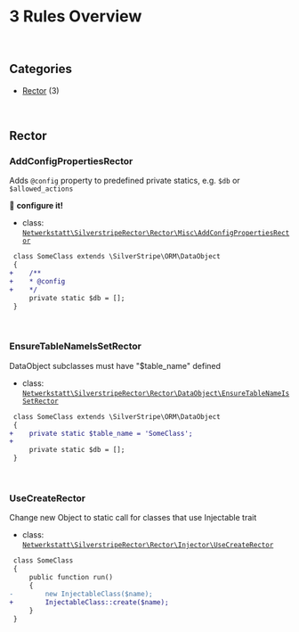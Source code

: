 # 3 Rules Overview

<br>

## Categories

- [Rector](#rector) (3)

<br>

## Rector

### AddConfigPropertiesRector

Adds `@config` property to predefined private statics, e.g. `$db` or `$allowed_actions`

:wrench: **configure it!**

- class: [`Netwerkstatt\SilverstripeRector\Rector\Misc\AddConfigPropertiesRector`](../src/Rector/Misc/AddConfigPropertiesRector.php)

```diff
 class SomeClass extends \SilverStripe\ORM\DataObject
 {
+    /**
+    * @config
+    */
     private static $db = [];
 }
```

<br>

### EnsureTableNameIsSetRector

DataObject subclasses must have "$table_name" defined

- class: [`Netwerkstatt\SilverstripeRector\Rector\DataObject\EnsureTableNameIsSetRector`](../src/Rector/DataObject/EnsureTableNameIsSetRector.php)

```diff
 class SomeClass extends \SilverStripe\ORM\DataObject
 {
+    private static $table_name = 'SomeClass';
+
     private static $db = [];
 }
```

<br>

### UseCreateRector

Change new Object to static call for classes that use Injectable trait

- class: [`Netwerkstatt\SilverstripeRector\Rector\Injector\UseCreateRector`](../src/Rector/Injector/UseCreateRector.php)

```diff
 class SomeClass
 {
     public function run()
     {
-        new InjectableClass($name);
+        InjectableClass::create($name);
     }
 }
```

<br>
